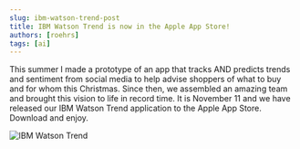 ```yaml
---
slug: ibm-watson-trend-post
title: IBM Watson Trend is now in the Apple App Store!
authors: [roehrs]
tags: [ai]
---
```


This summer I made a prototype of an app that tracks AND predicts trends and sentiment from social media to help advise shoppers of what to buy and for whom this Christmas. Since then, we assembled an amazing team and brought this vision to life in record time. It is November 11 and we have released our IBM Watson Trend application to the Apple App Store. Download and enjoy.

![IBM Watson Trend](/blogimg/IBMWatsonTrend.webp)
